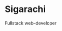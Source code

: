 # Sigarachi
Fullstack web-developer

<!---
sigarachi/sigarachi is a ✨ special ✨ repository because its `README.md` (this file) appears on your GitHub profile.
You can click the Preview link to take a look at your changes.
--->
